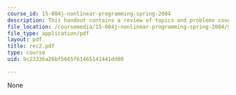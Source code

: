 ```yaml
---
course_id: 15-084j-nonlinear-programming-spring-2004
description: This handout contains a review of topics and problems covered in class.
file_location: /coursemedia/15-084j-nonlinear-programming-spring-2004/9c23336a26bf5665f61465141441dd80_rec2.pdf
file_type: application/pdf
layout: pdf
title: rec2.pdf
type: course
uid: 9c23336a26bf5665f61465141441dd80

---
```

None